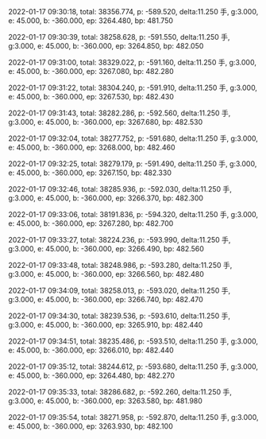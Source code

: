 2022-01-17 09:30:18, total: 38356.774, p: -589.520, delta:11.250 手, g:3.000, e: 45.000, b: -360.000, ep: 3264.480, bp: 481.750

2022-01-17 09:30:39, total: 38258.628, p: -591.550, delta:11.250 手, g:3.000, e: 45.000, b: -360.000, ep: 3264.850, bp: 482.050

2022-01-17 09:31:00, total: 38329.022, p: -591.160, delta:11.250 手, g:3.000, e: 45.000, b: -360.000, ep: 3267.080, bp: 482.280

2022-01-17 09:31:22, total: 38304.240, p: -591.910, delta:11.250 手, g:3.000, e: 45.000, b: -360.000, ep: 3267.530, bp: 482.430

2022-01-17 09:31:43, total: 38282.286, p: -592.560, delta:11.250 手, g:3.000, e: 45.000, b: -360.000, ep: 3267.680, bp: 482.530

2022-01-17 09:32:04, total: 38277.752, p: -591.680, delta:11.250 手, g:3.000, e: 45.000, b: -360.000, ep: 3268.000, bp: 482.460

2022-01-17 09:32:25, total: 38279.179, p: -591.490, delta:11.250 手, g:3.000, e: 45.000, b: -360.000, ep: 3267.150, bp: 482.330

2022-01-17 09:32:46, total: 38285.936, p: -592.030, delta:11.250 手, g:3.000, e: 45.000, b: -360.000, ep: 3266.370, bp: 482.300

2022-01-17 09:33:06, total: 38191.836, p: -594.320, delta:11.250 手, g:3.000, e: 45.000, b: -360.000, ep: 3267.280, bp: 482.700

2022-01-17 09:33:27, total: 38224.236, p: -593.990, delta:11.250 手, g:3.000, e: 45.000, b: -360.000, ep: 3266.490, bp: 482.560

2022-01-17 09:33:48, total: 38248.986, p: -593.280, delta:11.250 手, g:3.000, e: 45.000, b: -360.000, ep: 3266.560, bp: 482.480

2022-01-17 09:34:09, total: 38258.013, p: -593.020, delta:11.250 手, g:3.000, e: 45.000, b: -360.000, ep: 3266.740, bp: 482.470

2022-01-17 09:34:30, total: 38239.536, p: -593.610, delta:11.250 手, g:3.000, e: 45.000, b: -360.000, ep: 3265.910, bp: 482.440

2022-01-17 09:34:51, total: 38235.486, p: -593.510, delta:11.250 手, g:3.000, e: 45.000, b: -360.000, ep: 3266.010, bp: 482.440

2022-01-17 09:35:12, total: 38244.612, p: -593.680, delta:11.250 手, g:3.000, e: 45.000, b: -360.000, ep: 3264.480, bp: 482.270

2022-01-17 09:35:33, total: 38286.682, p: -592.260, delta:11.250 手, g:3.000, e: 45.000, b: -360.000, ep: 3263.580, bp: 481.980

2022-01-17 09:35:54, total: 38271.958, p: -592.870, delta:11.250 手, g:3.000, e: 45.000, b: -360.000, ep: 3263.930, bp: 482.100